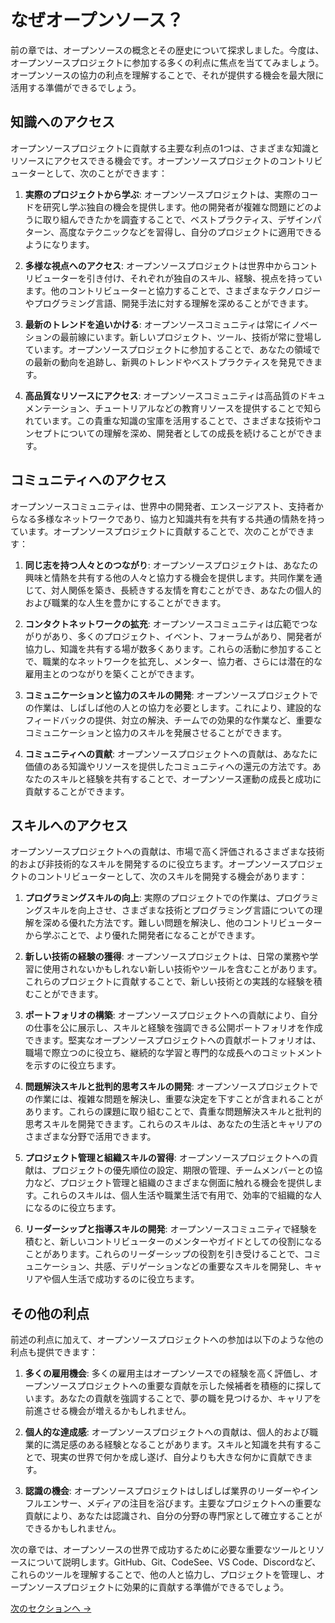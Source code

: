 # なぜオープンソース？

前の章では、オープンソースの概念とその歴史について探求しました。今度は、オープンソースプロジェクトに参加する多くの利点に焦点を当ててみましょう。オープンソースの協力の利点を理解することで、それが提供する機会を最大限に活用する準備ができるでしょう。

## 知識へのアクセス

オープンソースプロジェクトに貢献する主要な利点の1つは、さまざまな知識とリソースにアクセスできる機会です。オープンソースプロジェクトのコントリビューターとして、次のことができます：

1. **実際のプロジェクトから学ぶ**: オープンソースプロジェクトは、実際のコードを研究し学ぶ独自の機会を提供します。他の開発者が複雑な問題にどのように取り組んできたかを調査することで、ベストプラクティス、デザインパターン、高度なテクニックなどを習得し、自分のプロジェクトに適用できるようになります。

2. **多様な視点へのアクセス**: オープンソースプロジェクトは世界中からコントリビューターを引き付け、それぞれが独自のスキル、経験、視点を持っています。他のコントリビューターと協力することで、さまざまなテクノロジーやプログラミング言語、開発手法に対する理解を深めることができます。

3. **最新のトレンドを追いかける**: オープンソースコミュニティは常にイノベーションの最前線にいます。新しいプロジェクト、ツール、技術が常に登場しています。オープンソースプロジェクトに参加することで、あなたの領域での最新の動向を追跡し、新興のトレンドやベストプラクティスを発見できます。

4. **高品質なリソースにアクセス**: オープンソースコミュニティは高品質のドキュメンテーション、チュートリアルなどの教育リソースを提供することで知られています。この貴重な知識の宝庫を活用することで、さまざまな技術やコンセプトについての理解を深め、開発者としての成長を続けることができます。

## コミュニティへのアクセス

オープンソースコミュニティは、世界中の開発者、エンスージアスト、支持者からなる多様なネットワークであり、協力と知識共有を共有する共通の情熱を持っています。オープンソースプロジェクトに貢献することで、次のことができます：

1. **同じ志を持つ人々とのつながり**: オープンソースプロジェクトは、あなたの興味と情熱を共有する他の人々と協力する機会を提供します。共同作業を通じて、対人関係を築き、長続きする友情を育むことができ、あなたの個人的および職業的な人生を豊かにすることができます。

2. **コンタクトネットワークの拡充**: オープンソースコミュニティは広範でつながりがあり、多くのプロジェクト、イベント、フォーラムがあり、開発者が協力し、知識を共有する場が数多くあります。これらの活動に参加することで、職業的なネットワークを拡充し、メンター、協力者、さらには潜在的な雇用主とのつながりを築くことができます。

3. **コミュニケーションと協力のスキルの開発**: オープンソースプロジェクトでの作業は、しばしば他の人との協力を必要とします。これにより、建設的なフィードバックの提供、対立の解決、チームでの効果的な作業など、重要なコミュニケーションと協力のスキルを発展させることができます。

4. **コミュニティへの貢献**: オープンソースプロジェクトへの貢献は、あなたに価値のある知識やリソースを提供したコミュニティへの還元の方法です。あなたのスキルと経験を共有することで、オープンソース運動の成長と成功に貢献することができます。

## スキルへのアクセス

オープンソースプロジェクトへの貢献は、市場で高く評価されるさまざまな技術的および非技術的なスキルを開発するのに役立ちます。オープンソースプロジェクトのコントリビューターとして、次のスキルを開発する機会があります：

1. **プログラミングスキルの向上**: 実際のプロジェクトでの作業は、プログラミングスキルを向上させ、さまざまな技術とプログラミング言語についての理解を深める優れた方法です。難しい問題を解決し、他のコントリビューターから学ぶことで、より優れた開発者になることができます。

2. **新しい技術の経験の獲得**: オープンソースプロジェクトは、日常の業務や学習に使用されないかもしれない新しい技術やツールを含むことがあります。これらのプロジェクトに貢献することで、新しい技術との実践的な経験を積むことができます。

3. **ポートフォリオの構築**: オープンソースプロジェクトへの貢献により、自分の仕事を公に展示し、スキルと経験を強調できる公開ポートフォリオを作成できます。堅実なオープンソースプロジェクトへの貢献ポートフォリオは、職場で際立つのに役立ち、継続的な学習と専門的な成長へのコミットメントを示すのに役立ちます。

4. **問題解決スキルと批判的思考スキルの開発**: オープンソースプロジェクトでの作業には、複雑な問題を解決し、重要な決定を下すことが含まれることがあります。これらの課題に取り組むことで、貴重な問題解決スキルと批判的思考スキルを開発できます。これらのスキルは、あなたの生活とキャリアのさまざまな分野で活用できます。

5. **プロジェクト管理と組織スキルの習得**: オープンソースプロジェクトへの貢献は、プロジェクトの優先順位の設定、期限の管理、チームメンバーとの協力など、プロジェクト管理と組織のさまざまな側面に触れる機会を提供します。これらのスキルは、個人生活や職業生活で有用で、効率的で組織的な人になるのに役立ちます。

6. **リーダーシップと指導スキルの開発**: オープンソースコミュニティで経験を積むと、新しいコントリビューターのメンターやガイドとしての役割になることがあります。これらのリーダーシップの役割を引き受けることで、コミュニケーション、共感、デリゲーションなどの重要なスキルを開発し、キャリアや個人生活で成功するのに役立ちます。

## その他の利点

前述の利点に加えて、オープンソースプロジェクトへの参加は以下のような他の利点も提供できます：

1. **多くの雇用機会**: 多くの雇用主はオープンソースでの経験を高く評価し、オープンソースプロジェクトへの重要な貢献を示した候補者を積極的に探しています。あなたの貢献を強調することで、夢の職を見つけるか、キャリアを前進させる機会が増えるかもしれません。

2. **個人的な達成感**: オープンソースプロジェクトへの貢献は、個人的および職業的に満足感のある経験となることがあります。スキルと知識を共有することで、現実の世界で何かを成し遂げ、自分よりも大きな何かに貢献できます。

3. **認識の機会**: オープンソースプロジェクトはしばしば業界のリーダーやインフルエンサー、メディアの注目を浴びます。主要なプロジェクトへの重要な貢献により、あなたは認識され、自分の分野の専門家として確立することができるかもしれません。

次の章では、オープンソースの世界で成功するために必要な重要なツールとリソースについて説明します。GitHub、Git、CodeSee、VS Code、Discordなど、これらのツールを理解することで、他の人と協力し、プロジェクトを管理し、オープンソースプロジェクトに効果的に貢献する準備ができるでしょう。

[次のセクションへ ->](./04-tools-to-be-successful.md)
